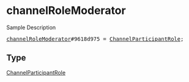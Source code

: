 # channelRoleModerator

Sample Description

<pre>
<a href="../constructor/channelRoleModerator.md">channelRoleModerator</a>#9618d975 = <a href="../type/ChannelParticipantRole.md">ChannelParticipantRole</a>;</pre>

## Type

<a href="../type/ChannelParticipantRole.md">ChannelParticipantRole</a>

